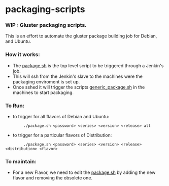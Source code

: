 # packaging-scripts

### WIP : Gluster packaging scripts.

This is an effort to automate the gluster package building job for Debian,
and Ubuntu.

### How it works:

* The [package.sh](automated_new_scripts/package.sh) is the top level script to be triggered through a Jenkin's job.
* This will ssh from the Jenkin's slave to the machines were the packaging
enviroment is set up.
* Once sshed it will trigger the scripts [generic_package.sh](automated_new_scripts/generic_ubuntu_scripts.sh) in the machines to start packaging.

### To Run:

* to trigger for all flavors of Debian and Ubuntu:

```
        ./package.sh <password> <series> <version> <release> all
```

* to trigger for a particular flavors of Distribution:

```
        ./package.sh <password> <series> <version> <release> <distribution> <flavor>
```

### To maintain:

* For a new Flavor, we need to edit the [package.sh](automated_new_scripts/package.sh) by adding the new flavor and removing the obsolete one.

